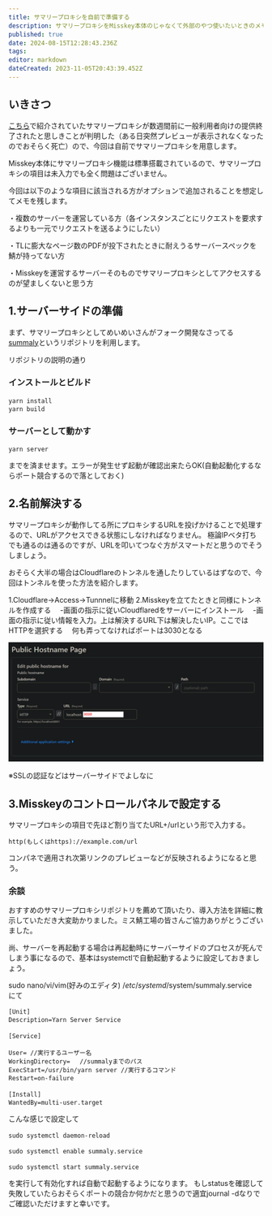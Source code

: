 ```yaml
---
title: サマリープロキシを自前で準備する
description: サマリープロキシをMisskey本体のじゃなくて外部のやつ使いたいときのメモ
published: true
date: 2024-08-15T12:28:43.236Z
tags: 
editor: markdown
dateCreated: 2023-11-05T20:43:39.452Z
---
```


## いきさつ

[こちら](https://hide.ac/articles/Y504SIabp)で紹介されていたサマリープロキシが数週間前に一般利用者向けの提供終了されたと思しきことが判明した（ある日突然プレビューが表示されなくなったのでおそらく死亡）ので、今回は自前でサマリープロキシを用意します。

Misskey本体にサマリープロキシ機能は標準搭載されているので、サマリープロキシの項目は未入力でも全く問題はございません。

今回は以下のような項目に該当される方がオプションで追加されることを想定してメモを残します。

・複数のサーバーを運営している方（各インスタンスごとにリクエストを要求するよりも一元でリクエストを送るようにしたい）

・TLに膨大なページ数のPDFが投下されたときに耐えうるサーバースペックを鯖が持ってない方

・Misskeyを運営するサーバーそのものでサマリープロキシとしてアクセスするのが望ましくないと思う方



## 1.サーバーサイドの準備

まず、サマリープロキシとしてめいめいさんがフォーク開発なさってる[summaly](https://github.com/mei23/summaly)というリポジトリを利用します。

リポジトリの説明の通り

### インストールとビルド
```
yarn install
yarn build
```

### サーバーとして動かす

```
yarn server
```

までを済ませます。エラーが発生せず起動が確認出来たらOK(自動起動化するならポート競合するので落としておく)

## 2.名前解決する

サマリープロキシが動作してる所にプロキシするURLを投げかけることで処理するので、URLがアクセスできる状態にしなければなりません。
極論IPベタ打ちでも通るのは通るのですが、URLを叩いてつなぐ方がスマートだと思うのでそうしましょう。

おそらく大半の場合はCloudflareのトンネルを通したりしているはずなので、今回はトンネルを使った方法を紹介します。

1.Cloudflare→Access→Tunnnelに移動
2.Misskeyを立てたときと同様にトンネルを作成する
　-画面の指示に従いCloudflaredをサーバーにインストール
　-画面の指示に従い情報を入力。上は解決するURL下は解決したいIP。ここではHTTPを選択する
　何も弄ってなければポートは3030となる
 
 ![タイトルなし.png](/cat/タイトルなし.png)

※SSLの認証などはサーバーサイドでよしなに






## 3.Misskeyのコントロールパネルで設定する

サマリープロキシの項目で先ほど割り当てたURL+/urlという形で入力する。

```
http(もしくはhttps)://example.com/url
```

コンパネで適用され次第リンクのプレビューなどが反映されるようになると思う。



### 余談

おすすめのサマリープロキシリポジトリを薦めて頂いたり、導入方法を詳細に教示していただき大変助かりました。ミス鯖工場の皆さんご協力ありがとうございました。

尚、サーバーを再起動する場合は再起動時にサーバーサイドのプロセスが死んでしまう事になるので、基本はsystemctlで自動起動するように設定しておきましょう。



sudo nano/vi/vim(好みのエディタ)  /_etc_/_systemd_/system/summaly.service　にて

```
[Unit] 
Description=Yarn Server Service

[Service]

User= //実行するユーザー名 
WorkingDirectory=　 //summalyまでのパス 
ExecStart=/usr/bin/yarn server //実行するコマンド
Restart=on-failure 

[Install] 
WantedBy=multi-user.target

```

こんな感じで設定して

`sudo systemctl daemon-reload`

`sudo systemctl enable summaly.service`

`sudo systemctl start summaly.service`

を実行して有効化すれば自動で起動するようになります。
もしstatusを確認して失敗していたらおそらくポートの競合か何かだと思うので適宜journal -dなりでご確認いただけますと幸いです。



